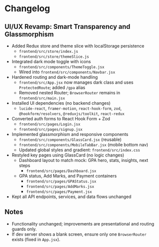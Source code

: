 # Changelog

## UI/UX Revamp: Smart Transparency and Glassmorphism

- Added Redux store and theme slice with localStorage persistence
  - `frontend/src/store/index.js`
  - `frontend/src/store/themeSlice.js`
- Integrated dark mode toggle with icons
  - `frontend/src/components/ThemeToggle.jsx`
  - Wired into `frontend/src/components/Navbar.jsx`
- Hardened routing and dark-mode handling
  - `frontend/src/App.jsx` now manages dark class and uses `ProtectedRoute`; added `/gpa` alias
  - Removed nested Router; `BrowserRouter` remains in `frontend/src/main.jsx`
- Installed UI dependencies (no backend changes)
  - `lucide-react`, `framer-motion`, `react-hook-form`, `zod`, `@hookform/resolvers`, `@reduxjs/toolkit`, `react-redux`
- Converted auth forms to React Hook Form + Zod
  - `frontend/src/pages/Login.jsx`
  - `frontend/src/pages/signup.jsx`
- Implemented glassmorphism and responsive components
  - `frontend/src/components/GlassCard.jsx` (reusable)
  - `frontend/src/components/MobileTabBar.jsx` (mobile bottom nav)
  - Updated global styles and gradient: `frontend/src/index.css`
- Restyled key pages using GlassCard (no logic changes)
  - Dashboard layout to match mock: GPA hero, stats, insights, next steps
    - `frontend/src/pages/Dashboard.jsx`
  - GPA status, Add Marks, and Payment containers
    - `frontend/src/pages/GPAStatus.jsx`
    - `frontend/src/pages/AddMarks.jsx`
    - `frontend/src/pages/Payment.jsx`
- Kept all API endpoints, services, and data flows unchanged

## Notes
- Functionality unchanged; improvements are presentational and routing guards only.
- If dev server shows a blank screen, ensure only one `BrowserRouter` exists (fixed in `App.jsx`).
